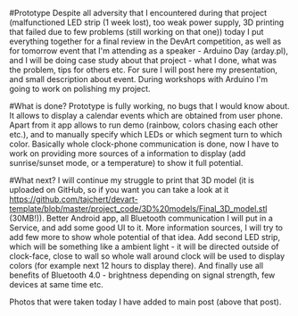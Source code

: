 #Prototype
Despite all adversity that I encountered during that project (malfunctioned LED strip (1 week lost), too weak power supply, 3D printing that failed due to few problems (still working on that one)) today I put everything together for a final review in the DevArt competition, as well as for tomorrow event that I'm attending as a speaker - Arduino Day (arday.pl), and I will be doing case study about that project - what I done, what was the problem, tips for others etc. For sure I will post here my presentation, and small description about event. During workshops with Arduino I'm going to work on polishing my project.

#What is done?
Prototype is fully working, no bugs that I would know about. It allows to display a calendar events which are obtained from user phone. Apart from it app allows to run demo (rainbow, colors chasing each other etc.), and to manually specify which LEDs or which segment turn to which color.
Basically whole clock-phone communication is done, now I have to work on providing more sources of a information to display (add sunrise/sunset mode, or a temperature) to show it full potential.

#What next?
I will continue my struggle to print that 3D model (it is uploaded on GitHub, so if you want you can take a look at it https://github.com/tajchert/devart-template/blob/master/project_code/3D%20models/Final_3D_model.stl (30MB!)).
Better Android app, all Bluetooth communication I will put in a Service, and add some good UI to it.
More information sources, I will try to add few more to show whole potential of that idea.
Add second LED strip, which will be something like a ambient light - it will be directed outside of clock-face, close to wall so whole wall around clock will be used to display colors (for example next 12 hours to display there).
And finally use all benefits of Bluetooth 4.0 - brightness depending on signal strength, few devices at same time etc.

Photos that were taken today I have added to main post (above that post).